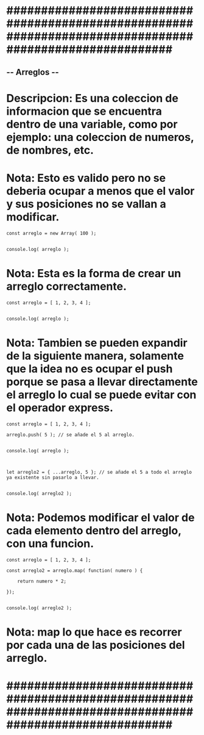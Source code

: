 # ######################################################################################################### #


## -- Arreglos -- ##


# Descripcion: Es una coleccion de informacion que se encuentra dentro de una variable, como por ejemplo: una coleccion de numeros, de nombres, etc.


# Nota: Esto es valido pero no se deberia ocupar a menos que el valor y sus posiciones no se vallan a modificar.


    const arreglo = new Array( 100 );


    console.log( arreglo );


# Nota: Esta es la forma de crear un arreglo correctamente.


    const arreglo = [ 1, 2, 3, 4 ];


    console.log( arreglo );


# Nota: Tambien se pueden expandir de la siguiente manera, solamente que la idea no es ocupar el push porque se pasa a llevar directamente el arreglo lo cual se puede evitar con el operador express. 


    const arreglo = [ 1, 2, 3, 4 ];

    arreglo.push( 5 ); // se añade el 5 al arreglo.


    console.log( arreglo );



    let arreglo2 = { ...arreglo, 5 }; // se añade el 5 a todo el arreglo ya existente sin pasarlo a llevar.


    console.log( arreglo2 );


# Nota: Podemos modificar el valor de cada elemento dentro del arreglo, con una funcion. 


    const arreglo = [ 1, 2, 3, 4 ];

    const arreglo2 = arreglo.map( function( numero ) {

        return numero * 2;

    });


    console.log( arreglo2 );


# Nota: map lo que hace es recorrer por cada una de las posiciones del arreglo.


# ######################################################################################################### #
